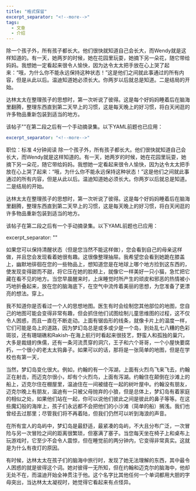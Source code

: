 ```yaml
---
title: "格式保留"
excerpt_separator: "<!--more-->"
tags:
  - 文章
  - 介绍
---
```


除一个孩子外，所有孩子都长大。他们很快就知道自己会长大，而Wendy就是这样知道的。有一天，她两岁的时候，她在花园里玩耍，她摘下另一朵花，随它带给妈妈。我想她一定看起来很令人愉快，因为达令太太把手放在心上哭了起来：“哦，为什么你不能永远保持这种状态！”这是他们之间就此事通过的所有内容，但是从此以后。温迪知道她必须长大。你两岁以后就总是知道。二是结局的开始。

达林太太在整理孩子的思想时，第一次听说了彼得。这是每个好妈妈睡着后在脑海里翻腾，整理东西直到第二天早上的习惯，这是每天晚上的好习惯，将白天闲逛的许多物品重新包装到适当的地方。



<!--more-->

该帖子"<!--more-->"在第二段之后有一个手动摘录集。以下YAML前题也已应用：

```yaml
excerpt_separator: "<!--more-->"
```
职位：标准
4分钟阅读
除一个孩子外，所有孩子都长大。他们很快就知道自己会长大，而Wendy就是这样知道的。有一天，她两岁的时候，她在花园里玩耍，她摘下另一朵花，随它带给妈妈。我想她一定看起来很令人愉快，因为达令太太把手放在心上哭了起来：“哦，为什么你不能永远保持这种状态！”这是他们之间就此事通过的所有内容，但是从此以后。温迪知道她必须长大。你两岁以后就总是知道。二是结局的开始。

达林太太在整理孩子的思想时，第一次听说了彼得。这是每个好妈妈睡着后在脑海里翻腾，整理东西直到第二天早上的习惯，这是每天晚上的好习惯，将白天闲逛的许多物品重新包装到适当的地方。

该帖子<!--more-->在第二段之后有一个手动摘录集。以下YAML前题也已应用：

excerpt_separator: "<!--more-->"


如果您可以保持清醒状态（但是您当然不能这样做），您会看到自己的母亲这样做，并且您会发现看着她很有趣。这很像整理抽屉。我希望您会看到她跪在膝盖上，幽默地徘徊在您的一些物品上，想知道您是在地球上哪个地方捡到这东西的，使发现变得甜而不甜，将它压在她的脸颊上，就像它一样美好一只小猫，急忙把它藏在看不见的地方。当您早晨醒来时，上床睡觉时所产生的顽皮和邪恶的热情被小巧地折叠起来，放在您的脑海底下，在空气中流传着美丽的思想，为您准备了更漂亮的想法。穿上。

我不知道你是否看过一个人的思想地图。医生有时会绘制您其他部位的地图，您自己的地图可能会变得非常有趣，但会抓住他们试图绘制儿童思维图的过程，这不仅令人困惑，而且一直在不断走动。上面有锯齿形的线条，就像卡片上的温度一样，它们可能是岛上的道路，因为梦幻岛总是或多或少是一个岛，到处乱七八糟的色彩斑驳，还有珊瑚礁和Rakish-在海上航行时看起来很技艺，野蛮人和孤独的巢穴，大多是裁缝的侏儒，还有一条河流贯穿的洞穴，王子和六个哥哥，一个小屋快要腐朽，一个很小的老太太钩鼻子。如果可以的话，那将是一张简单的地图，但是在学校也有第一天，

当然，梦幻岛变化很大。例如，约翰的有一个泻湖，上面有火烈鸟飞来飞去，约翰正在射击，而迈克尔很小，却有个火烈鸟，上面有泻湖。约翰住在颠倒在沙滩上的船上，迈克尔住在棚屋里，温迪住在一间被缝在一起的树叶屋中。约翰没有朋友，迈克尔晚上有朋友，温迪有一只被父母抛弃的小狼，但是总体上，梦幻岛有着家庭的相似之处，如果他们站在一起，你可以说他们彼此之间是彼此的鼻子等等。在这些魔幻般的海岸上，孩子们永远都不会把他们的小沙滩（简单的船）搁浅。我们也曾经去过那里；尽管我们将不再着陆，但我们仍然可以听到海浪的声音。

在所有宜人的岛屿中，梦幻岛是最舒适，最紧凑的岛屿，不大且分布广泛，一次冒险与另一次冒险之间的距离很繁琐，但塞满了塞子。当您每天坐在椅子上和桌布上玩游戏时，它至少不会令人震惊，但在睡觉前的两分钟内，它变得非常真实。这就是为什么有夜灯的原因。

有时候，达林太太在孩子们的脑海中旅行时，发现了她无法理解的东西，其中最令人困惑的就是彼得这个词。她对彼得一无所知，但在约翰和迈克尔的脑海中，他却无处不在，而温迪开始全神贯注于他。这个名字比其他任何一个单词都用大胆的字母突出，当达林太太凝视时，她觉得它看起来有点怪异。
